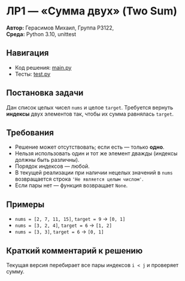 # ЛР1 — «Сумма двух» (Two Sum)

**Автор:** Герасимов Михаил, Группа P3122,  
**Среда:** Python 3.10, unittest

## Навигация
- Код решения: [main.py](./main.py)
- Тесты: [test.py](./test.py)

## Постановка задачи
Дан список целых чисел `nums` и целое `target`. Требуется вернуть **индексы** двух элементов так,
чтобы их сумма равнялась `target`.

## Требования
- Решение может отсутствовать; если есть — только **одно**.
- Нельзя использовать один и тот же элемент дважды (индексы должны быть различны).
- Порядок индексов — любой.
- В текущей реализации при наличии нецелых значений в `nums` возвращается строка `'Не является целым числом'`.
- Если пары нет — функция возвращает `None`.

## Примеры
- `nums = [2, 7, 11, 15]`, `target = 9` → `[0, 1]`
- `nums = [3, 2, 4]`, `target = 6` → `[1, 2]`
- `nums = [3, 3]`, `target = 6` → `[0, 1]`

## Краткий комментарий к решению
Текущая версия перебирает все пары индексов `i < j` и проверяет сумму.  
